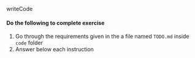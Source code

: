 writeCode

#### Do the following to complete exercise

1. Go through the requirements given in the a file named `TODO.md` inside `code` folder
2. Answer below each instruction
